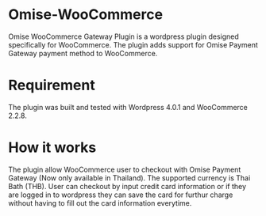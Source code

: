Omise-WooCommerce
=================

Omise WooCommerce Gateway Plugin is a wordpress plugin designed specifically for WooCommerce. The plugin adds support for Omise Payment Gateway payment method to WooCommerce. 

Requirement
===========

The plugin was built and tested with Wordpress 4.0.1 and WooCommerce 2.2.8.

How it works
============

The plugin allow WooCommerce user to checkout with Omise Payment Gateway (Now only available in Thailand). The supported currency is Thai Bath (THB). User can checkout by input credit card information or if they are logged in to wordpress they can save the card for furthur charge without having to fill out the card information everytime.
